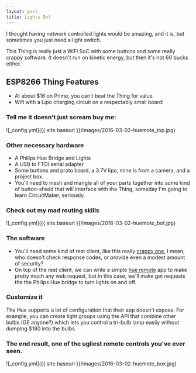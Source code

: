 ```yaml
---
layout: post
title: Lights On!
---
```


I thought having network controlled lights would be amazing, and it is, but sometimes you just need a light switch.

This Thing is really just a WiFi SoC with some buttons and some really crappy software.  It doesn't run on kinetic energy, but then it's not 60 bucks either.

## ESP8266 Thing Features
* At about $16 on Prime, you can't beat the Thing for value.
* Wifi with a Lipo charging circuit on a respectably small board!

### Tell me it doesn't just scream buy me:
![_config.yml]({{ site.baseurl }}/images/2016-03-02-huemote_top.jpg)

### Other necessary hardware
* A Philips Hue Bridge and Lights
* A USB to FTDI serial adapter
* Some buttons and proto board, a 3.7V lipo, mine is from a camera, and a project box.
* You'll need to mash and mangle all of your parts together into some kind of button-shield that will interface with the Thing, someday I'm going to learn CircuitMaker, seriously.

### Check out my mad routing skills
![_config.yml]({{ site.baseurl }}/images/2016-03-02-huemote_bot.jpg)

### The software
* You'll need some kind of rest client, like this really [crappy one](https://github.com/modulusx/esp8266-arduino-restclient), I mean, who doesn't check response codes, or provide even a modest amount of security?
* On top of the rest client, we can write a simple [hue remote](https://github.com/modulusx/esp8266-arduino-hueremote) app to make pretty much any web request, but in this case, we'll make get requests the the Philips Hue bridge to turn lights on and off.

### Customize it
The Hue supports a lot of configuration that their app doesn't expose.  For example, you can create light groups using the API that combine other bulbs (GE anyone?) which lets you control a tri-bulb lamp easily without dumping $180 into the bulbs.

### The end result, one of the ugliest remote controls you've ever seen.
![_config.yml]({{ site.baseurl }}/images/2016-03-02-huemote_box.jpg)
